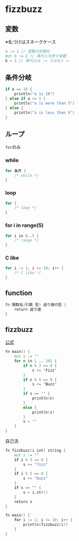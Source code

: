 # fizzbuzz

## 変数

※名づけはスネークケース

```v
a := 1 // 変数の初期化
mut b := 2 // 再代入を許す変数
b = 3 // 再代入は := ではなく =
```

## 条件分岐

```v
if a == 10 {
    println("a is 10")
} else if a >= 5 {
    println("a is more than 5")
} else {
    println("a is less than 5")
}
```

## ループ

`for`のみ

### while

```v
for 条件 {
    /* while */
}
```

### loop

```v
for {
    /* loop */
}
```

### for i in range(5)

```v
for i in 0..5 {
    /* range */
}
```

### C like

```v
for i := 1; i <= 10; i++ {
    /* C like */
}
```

## function

```v
fn 関数名(引数 型) 返り値の型 {
	return 返り値
}
```

## fizzbuzz

[公式](https://github.com/vlang/v/blob/master/examples/fizz_buzz.v)

```v
fn main() {
	mut s := ''
	for n in 1 .. 101 {
		if n % 3 == 0 {
			s += 'Fizz'
		}
		if n % 5 == 0 {
			s += 'Buzz'
		}
		if s == '' {
			println(n)
		}
		else {
			println(s)
		}
		s = ''
	}
}
```

自己流

```v
fn fizzbuzz(i int) string {
	mut s := ""
	if i % 3 == 0 {
		s += "fizz"
	}
	if i % 5 == 0 {
		s += "buzz"
	}
	if s == "" {
		s = i.str()
	}
	return s
}

fn main() {
	for i := 1; i <= 10; i++ {
		println(fizzbuzz(i))
	}
}
```